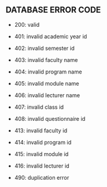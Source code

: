 ## DATABASE ERROR CODE

- 200: valid

- 401: invalid academic year id
- 402: invalid semester id
- 403: invalid faculty name
- 404: invalid program name
- 405: invalid module name
- 406: invalid lecturer name
- 407: invalid class id
- 408: invalid questionnaire id

- 413: invalid faculty id
- 414: invalid program id
- 415: invalid module id
- 416: invalid lecturer id

- 490: duplication error

